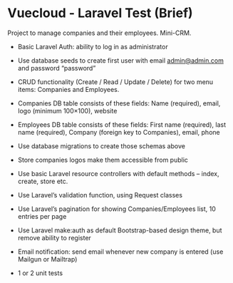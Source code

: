 # Vuecloud - Laravel Test (Brief) 

Project to manage companies and their employees. Mini-CRM.

* Basic Laravel Auth: ability to log in as administrator

* Use database seeds to create first user with email admin@admin.com and password “password”

* CRUD functionality (Create / Read / Update / Delete) for two menu items: Companies and Employees.

* Companies DB table consists of these fields: Name (required), email, logo (minimum 100×100), website

* Employees DB table consists of these fields: First name (required), last name (required), Company (foreign key to Companies), email, phone

* Use database migrations to create those schemas above

* Store companies logos make them accessible from public

* Use basic Laravel resource controllers with default methods – index, create, store etc.

* Use Laravel’s validation function, using Request classes

* Use Laravel’s pagination for showing Companies/Employees list, 10 entries per page

* Use Laravel make:auth as default Bootstrap-based design theme, but remove ability to register

* Email notification: send email whenever new company is entered (use Mailgun or Mailtrap)

* 1 or 2 unit tests
